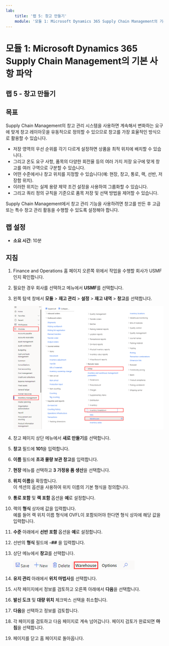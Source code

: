 ```yaml
---
lab:
    title: '랩 5: 창고 만들기'
    module: '모듈 1: Microsoft Dynamics 365 Supply Chain Management의 기본 사항 파악'
---
```


# 모듈 1: Microsoft Dynamics 365 Supply Chain Management의 기본 사항 파악

## 랩 5 - 창고 만들기

## 목표
Supply Chain Management의 창고 관리 시스템을 사용하면 계속해서 변화하는 요구에 맞게 창고 레이아웃을 유동적으로 정의할 수 있으므로 창고를 가장 효율적인 방식으로 활용할 수 있습니다.

- 저장 영역의 우선 순위를 각기 다르게 설정하면 상품을 최적 위치에 배치할 수 있습니다.
- 그리고 온도 요구 사항, 품목의 다양한 회전율 등의 여러 가지 저장 요구에 맞게 창고를 여러 구역으로 구분할 수 있습니다.
- 어떤 수준에서나 창고 위치를 지정할 수 있습니다(예: 현장, 창고, 통로, 랙, 선반, 저장함 위치).
- 이러한 위치는 실제 용량 제약 조건 설정을 사용하여 그룹화할 수 있습니다.
- 그리고 쿼리 정의 규칙을 기준으로 품목 저장 및 선택 방법을 제어할 수 있습니다.

Supply Chain Management에서 창고 관리 기능을 사용하려면 창고를 만든 후 고급 또는 특수 창고 관리 활동을 수행할 수 있도록 설정해야 합니다.

## 랩 설정

   - **소요 시간**: 10분

## 지침

1. Finance and Operations 홈 페이지 오른쪽 위에서 작업을 수행할 회사가 USMF인지 확인합니다.

1. 필요한 경우 회사를 선택하고 메뉴에서 **USMF**를 선택합니다.

1. 왼쪽 탐색 창에서 **모듈** > **재고 관리** > **설정** > **재고 내역** > **창고**를 선택합니다.

    ![창고 모듈 탐색 방법이 나와 있는 화면 이미지](./media/lp1-m3-warehouses-module-navigation.png)

1. 창고 페이지 상단 메뉴에서 **새로 만들기**를 선택합니다.

1. **창고** 필드에 **101**을 입력합니다.

1. **이름** 필드에 **초과 물량 보관 창고**를 입력합니다.

1. **현장** 메뉴를 선택하고 **3 가정용 폼 생산**을 선택합니다.

1. **위치 이름**을 확장합니다.  
    이 섹션의 옵션을 사용하여 위치 이름의 기본 형식을 정의합니다.

1. **통로 포함** 및 **랙 포함** 옵션을 **예**로 설정합니다.

1. 랙의 **형식** 상자에 값을 입력합니다.  
    예를 들어 랙 위치 이름 형식에 OVFL이 포함되어야 한다면 형식 상자에 해당 값을 입력합니다.

1. **수준** 아래에서 **선반 포함** 옵션을 **예**로 설정합니다.

1. 선반의 **형식** 필드에 **-##** 을 입력합니다.

1. 상단 메뉴에서 **창고**를 선택합니다.

    ![창고 메뉴 옵션이 강조 표시된 화면 이미지](./media/lp1-m3-warehouses-menu-option.png)

1. **유지 관리** 아래에서 **위치 마법사**를 선택합니다.

1. 시작 페이지에서 정보를 검토하고 오른쪽 아래에서 **다음**을 선택합니다.

1. **발신 도크** 및 **대량 위치** 체크박스 선택을 취소합니다.

1. **다음**을 선택하고 정보를 검토합니다.

1. 각 페이지를 검토하고 다음 페이지로 계속 넘어갑니다. 페이지 검토가 완료되면 **마침**을 선택합니다.

1. 페이지를 닫고 홈 페이지로 돌아옵니다.
